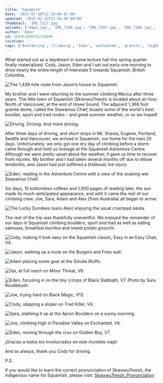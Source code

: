 ```yaml
---
title: 'Squamish'
date: '2013-07-19T11:19:00-07:00'
updated: '2015-02-22T22:56:48-08:00'
thumbnail: 'IMG_7327.jpg'
uploads: ['maps.jpg', 'IMG_7189.jpg', 'IMG_7197.jpg', 'IMG_7346.jpg', 'IMG_7294.jpg', 'IMG_7221.jpg', 'IMG_7411.jpg', 'IMG_7070.jpg', 'IMG_7370.jpg', 'IMG_7484.jpg', 'IMG_7444.jpg', 'IMG_7462.jpg', 'IMG_7546.jpg', 'IMG_7327.jpg']
author: 'Eden'
id: 288361898781234696
location: ''
tags: ['Bouldering', 'Climbing', 'Eden', 'enchanted', 'granite', 'highball', 'Itai', 'road trip', 'Squamish']
---
```


What started out as a daydream in some lecture hall this spring quarter finally materialized. Cody, Jason, Eden and I set out early one morning to drive nearly the entire length of Interstate 5 towards Squamish, British Columbia.

![The 1,439 mile route from Jason’s house to Squamish.](uploads/maps.jpg)

My brother and I were returning to the summer climbing Mecca after three years. The little town of Squamish (Skwxwu7mesh) is located about an hour North of Vancouver, at the end of Howe Sound. The adjacent 1,368 foot granite dome, called the Stawamus Chief, boasts some of the world's best boulder, sport and trad routes - and great summer weather, or so we hoped!

![Driving. Driving. And more driving.](uploads/IMG_7189.jpg)

After three days of driving, and short stops in Mt. Shasta, Eugene, Portland, Seattle and Vancouver, we arrived in Squamish, our home for the next 20 days. Unfortunately, we only got one dry day of climbing before a storm came through and held us hostage at the Squamish Adventure Centre. Although we were pretty upset about the weather, it gave us time to recover from injuries. My brother and I had taken several months off due to elbow tendonitis, and Jason had just suffered a (hideous) toe injury.

![Eden, reading in the Adventure Centre with a view of the soaking wet Stawamus Chief.](uploads/IMG_7197.jpg)

Six days, 15 bottomless coffees and 1,000 pages of reading later, the sun made its much-anticipated appearance, and with it came the rest of our climbing crew. Joe, Sara, Adam and Alex (from Australia) all began to arrive.

![The Lucky Dundees (sans Alex) enjoying the usual crashpad siesta.](uploads/IMG_7346.jpg)

The rest of the trip was thankfully uneventful. We enjoyed the remainder of our days in Squamish climbing boulders, sport and trad as well as eating samosas, breakfast burritos and sweet potato gnocchi.

![Cody, making it look easy on the Squamish classic, Easy in an Easy Chair, V4.](uploads/IMG_7294.jpg)

![Jason, walking up a route on the Burgers and Fries wall.](uploads/IMG_7221.jpg)

![Adam placing some gear at the Smoke Bluffs.](uploads/IMG_7411.jpg)

![Itai, at full reach on Minor Threat, V6.](uploads/IMG_7070.jpg)

![Eden, focusing in on the tiny crimps of Black Slabbath, V7. Photo by Sara Roudebush.](uploads/IMG_7370.jpg)

![Joe, trying hard on Black Magic, V13.](uploads/IMG_7484.jpg)

![Cody, slapping a sloper on Trad Killer, V4.](uploads/IMG_7444.jpg)

![Sara, slabbing it up at the Apron Boulders on a sunny morning.](uploads/IMG_7462.jpg)

![Joe, climbing high in Paradise Valley on Enchanted, V4.](uploads/IMG_7546.jpg)

![Eden, moving through the crux on Golden Boy, V7.](uploads/IMG_7327.jpg)

¡Gracias a todos los involucrados en este increíble viaje!

And as always, thank you Cody for driving.

P.S.

If you would like to learn the correct pronunciation of Skwxwu7mesh, the indigenous name for Squamish, please visit: [Skwxwu7mesh_Pronunciation](http://en.wikipedia.org/wiki/File:Skwxwu7mesh_Pronunciation.OGG)

